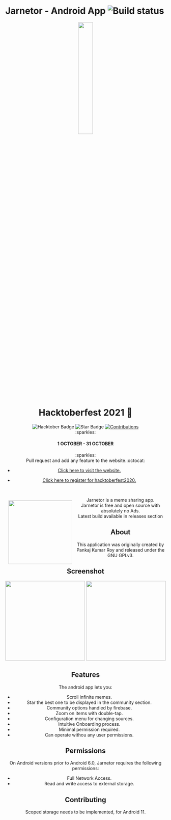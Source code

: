 # Jarnetor - Android App ![Build status](https://github.com/wallabag/android-app/workflows/CI/badge.svg?branch=master)


<p align="center">
    <a href="https://hacktoberfest.digitalocean.com/">
        <img src="https://raw.githubusercontent.com/keshavsingh4522/hacktoberfest2021/35fc6060c5ddead5792f29a2437fea160dbe9804/Assets/logo-hacktoberfest-full.f42e3b1.svg" width="30%">
    </a>
</p>


<h1 align="center"> Hacktoberfest 2021 🎉</h1>

<div align="center">
<img src="https://img.shields.io/badge/hacktoberfest-2021-blueviolet" alt="Hacktober Badge"/>
 <img src="https://img.shields.io/static/v1?label=%F0%9F%8C%9F&message=If%20Useful&style=style=flat&color=BC4E99" alt="Star Badge"/>
 <a href="https://github.com/SatyaSharma73" ><img src="https://img.shields.io/badge/Contributions-welcome-violet.svg?style=flat&logo=git" alt="Contributions" /></a>
</div>

<center>:sparkles:<h4>1 OCTOBER - 31 OCTOBER</h4>:sparkles:<center>
Pull request and add any feature to the website.:octocat:
    
  
  
* [Click here to visit the website.](https://satyasharma73.github.io/Hacktoberfest2021_AlgoVizard/)
* [Click here to register for hacktoberfest2020.](https://hacktoberfest.digitalocean.com/)

  <br />
  
<img src="https://github.com/1719pankaj/Dank-Memes-2/blob/main/Images/meme_icon.png" align="left"
width="200" hspace="10" vspace="10">

Jarnetor is a meme sharing app.  
Jarnetor is free and open source with absolutely no Ads.  
Latest build available in releases section

## About

This application was originally created by Pankaj Kumar Roy and released under the GNU GPLv3.

  
## Screenshot
  <div align="center">
  <img src="https://user-images.githubusercontent.com/71933842/135715614-7fe0a548-e0c8-4b41-8704-729db9b1e285.jpeg" width="250">
    <img src="https://user-images.githubusercontent.com/71933842/135715615-f1e396b9-7bfc-4b94-a0e1-ae409dee2c5e.jpeg" width="250">
  </div>

  
## Features

The android app lets you:
- Scroll infinite memes.
- Star the best one to be displayed in the community section.
- Community options handled by firebase.
- Zoom on items with double-tap.
- Configuration menu for changing sources.
- Intuitive Onboarding process.
- Minimal permission required.
- Can operate withou any user permissions.

## Permissions

On Android versions prior to Android 6.0, Jarnetor requires the following permissions:
- Full Network Access.
- Read and write access to external storage.

## Contributing

Scoped storage needs to be implemented, for Android 11.
